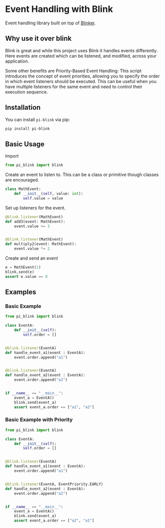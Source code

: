 # Event Handling with Blink

Event handling library built on top of [Blinker](https://github.com/pallets-eco/blinker).


## Why use it over blink
Blink is great and while this project uses Blink it handles events differently. Here events are created which can be listened, and modified, across your application. 

Some other benefits are Priority-Based Event Handling: This script introduces the concept of event priorities, allowing you to specify the order in which event listeners should be executed. This can be useful when you have multiple listeners for the same event and need to control their execution sequence.

## Installation

You can install `pi-blink` via pip:

```bash
pip install pi-blink
```

## Basic Usage
Import
```python
from pi_blink import blink
```

Create an event to listen to. This can be a class or primitive though classes are encouraged.
```python
class MathEvent:
    def __init__(self, value: int):
        self.value = value
```

Set up listeners for the event. 
```python
@blink.listener(MathEvent)
def add3(event: MathEvent):
    event.value += 3


@blink.listener(MathEvent)
def multiply2(event: MathEvent):
    event.value *= 2
```

Create and send an event
```python
e = MathEvent(1)
blink.send(e)
assert e.value == 8
```



## Examples

### Basic Example
```python
from pi_blink import blink

class EventA:
    def __init__(self):
        self.order = []


@blink.listener(EventA)
def handle_event_a1(event : EventA):
    event.order.append("a1")


@blink.listener(EventA)
def handle_event_a2(event : EventA):
    event.order.append("a2")


if __name__ == "__main__":
    event_a = EventA()
    blink.send(event_a)
    assert event_a.order == ["a1", "a2"]
```

### Basic Example with Priority
```python
from pi_blink import blink

class EventA:
    def __init__(self):
        self.order = []


@blink.listener(EventA)
def handle_event_a1(event : EventA):
    event.order.append("a1")


@blink.listener(EventA, EventPriority.EARLY)
def handle_event_a2(event : EventA):
    event.order.append("a2")


if __name__ == "__main__":
    event_a = EventA()
    blink.send(event_a)
    assert event_a.order == ["a2", "a1"]
```

